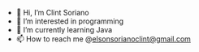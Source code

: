 - 👋 Hi, I’m Clint Soriano
- 👀 I’m interested in programming 
- 🌱 I’m currently learning Java
- 📫 How to reach me @elsonsorianoclint@gmail.com

<!---
Clintelson/Clintelson is a ✨ special ✨ repository because its `README.md` (this file) appears on your GitHub profile.
You can click the Preview link to take a look at your changes.
--->
